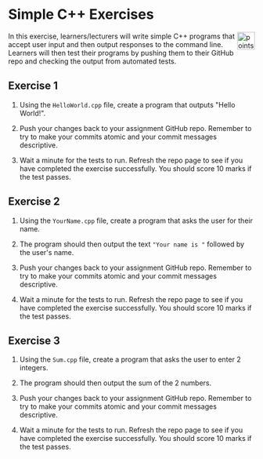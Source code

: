 # Simple C++ Exercises

<img alt="points bar" align="right" height="36" src="../../blob/status/.github/activity-icons/points-bar.svg" />

In this exercise, learners/lecturers will write simple C++ programs that accept user input and then output responses to the command line. Learners will then test their programs by pushing them to their GitHub repo and checking the output from automated tests.

## Exercise 1

1. Using the `HelloWorld.cpp` file, create a program that outputs "Hello World!".

1. Push your changes back to your assignment GitHub repo. Remember to try to make your commits atomic and your commit messages descriptive.

1. Wait a minute for the tests to run. Refresh the repo page to see if you have completed the exercise successfully. You should score 10 marks if the test passes.

## Exercise 2

1. Using the `YourName.cpp` file, create a program that asks the user for their name.

2. The program should then output the text `"Your name is "` followed by the user's name.

1. Push your changes back to your assignment GitHub repo. Remember to try to make your commits atomic and your commit messages descriptive.

1. Wait a minute for the tests to run. Refresh the repo page to see if you have completed the exercise successfully. You should score 10 marks if the test passes.

## Exercise 3

1. Using the `Sum.cpp` file, create a program that asks the user to enter 2 integers.

2. The program should then output the sum of the 2 numbers.

1. Push your changes back to your assignment GitHub repo. Remember to try to make your commits atomic and your commit messages descriptive.

1. Wait a minute for the tests to run. Refresh the repo page to see if you have completed the exercise successfully. You should score 10 marks if the test passes.
